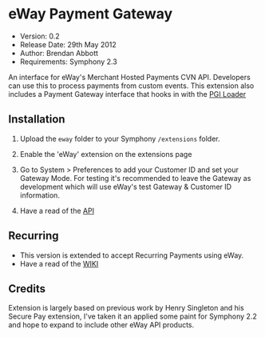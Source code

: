 # eWay Payment Gateway

- Version: 0.2
- Release Date: 29th May 2012
- Author: Brendan Abbott
- Requirements: Symphony 2.3

An interface for eWay's Merchant Hosted Payments CVN API. Developers can use this to process payments from custom events. This extension also includes a Payment Gateway interface that hooks in with the [PGI Loader](https://github.com/brendo/pgi_loader)

## Installation

1. Upload the `eway` folder to your Symphony `/extensions` folder.

2. Enable the 'eWay' extension on the extensions page

3. Go to System > Preferences to add your Customer ID and set your Gateway Mode. For testing it's recommended to leave the Gateway as development which will use eWay's test Gateway & Customer ID information.

4. Have a read of the [API](https://github.com/brendo/eway/wiki/API-Reference)

## Recurring

- This version is extended to accept Recurring Payments using eWay.
- Have a read of the [WIKI](https://github.com/abocati/eway/wiki/Recurring)

## Credits

Extension is largely based on previous work by Henry Singleton and his Secure Pay extension, I've taken it an applied some paint for Symphony 2.2 and hope to expand to include other eWay API products.